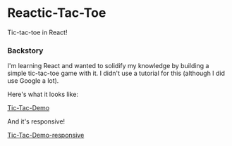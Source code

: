 # Reactic-Tac-Toe

Tic-tac-toe in React!

### Backstory

I'm learning React and wanted to solidify my knowledge by building a simple
tic-tac-toe game with it. I didn't use a tutorial for this (although I did use Google a lot).

Here's what it looks like:

[Tic-Tac-Demo](repo_content/reactic.gif)

And it's responsive!

[Tic-Tac-Demo-responsive](repo_content/reactic-responsive.gif)
